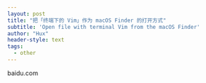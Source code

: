 ```yaml
---
layout: post
title: "把「终端下的 Vim」作为 macOS Finder 的打开方式"
subtitle: 'Open file with terminal Vim from the macOS Finder'
author: "Hux"
header-style: text
tags:
  - other
---
```

baidu.com
